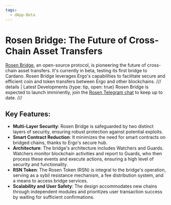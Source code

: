 ```yaml
---
tags:
  - dApp-Beta
---
```

# Rosen Bridge: The Future of Cross-Chain Asset Transfers

[Rosen Bridge](https://rosen.tech), an open-source protocol, is pioneering the future of cross-chain asset transfers. It's currently in beta, testing its first bridge to Cardano. Rosen Bridge leverages Ergo's capabilities to facilitate secure and efficient coin and token transfers between Ergo and other blockchains.
/// details | Latest Developments
     {type: tip, open: true}
Rosen Bridge is expected to launch imminently, join the [Rosen Telegram chat](https://t.me/rosenbridge_erg) to keep up to date.
///
## Key Features:

- **Multi-Layer Security**: Rosen Bridge is safeguarded by two distinct layers of security, ensuring robust protection against potential exploits.
- **Smart Contract Reduction**: It minimizes the need for smart contracts on bridged chains, thanks to Ergo's secure hub.
- **Architecture**: The bridge's architecture includes Watchers and Guards. Watchers monitor blockchain activities and report to Guards, who then process these events and execute actions, ensuring a high level of security and functionality.
- **RSN Token**: The Rosen Token (RSN) is integral to the bridge's operation, serving as a sybil resistance mechanism, a fee distribution system, and a means to access bridge services.
- **Scalability and User Safety**: The design accommodates new chains through independent modules and prioritizes user transaction success by waiting for sufficient confirmations.


